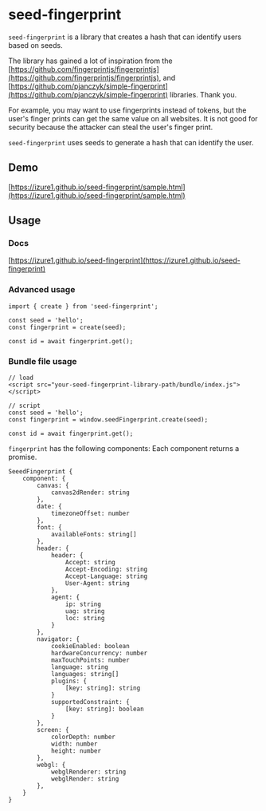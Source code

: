 # seed-fingerprint

`seed-fingerprint` is a library that creates a hash that can identify users based on seeds.

The library has gained a lot of inspiration from the [https://github.com/fingerprintjs/fingerprintjs](https://github.com/fingerprintjs/fingerprintjs), and [https://github.com/pjanczyk/simple-fingerprint](https://github.com/pjanczyk/simple-fingerprint) libraries. Thank you.

For example, you may want to use fingerprints instead of tokens, but the user's finger prints can get the same value on all websites. It is not good for security because the attacker can steal the user's finger print.

`seed-fingerprint` uses seeds to generate a hash that can identify the user.

## Demo

[https://izure1.github.io/seed-fingerprint/sample.html](https://izure1.github.io/seed-fingerprint/sample.html)

## Usage

### Docs

[https://izure1.github.io/seed-fingerprint](https://izure1.github.io/seed-fingerprint)

### Advanced usage

```
import { create } from 'seed-fingerprint';

const seed = 'hello';
const fingerprint = create(seed);

const id = await fingerprint.get();
```

### Bundle file usage

```
// load
<script src="your-seed-fingerprint-library-path/bundle/index.js"></script>

// script
const seed = 'hello';
const fingerprint = window.seedFingerprint.create(seed);

const id = await fingerprint.get();
```

`fingerprint` has the following components: Each component returns a promise.

```
SeeedFingerprint {
    component: {
        canvas: {
            canvas2dRender: string
        },
        date: {
            timezoneOffset: number
        },
        font: {
            availableFonts: string[]
        },
        header: {
            header: {
                Accept: string
                Accept-Encoding: string
                Accept-Language: string
                User-Agent: string
            },
            agent: {
                ip: string
                uag: string
                loc: string
            }
        },
        navigator: {
            cookieEnabled: boolean
            hardwareConcurrency: number
            maxTouchPoints: number
            language: string
            languages: string[]
            plugins: {
                [key: string]: string
            }
            supportedConstraint: {
                [key: string]: boolean
            }
        },
        screen: {
            colorDepth: number
            width: number
            height: number
        },
        webgl: {
            webglRenderer: string
            webglRender: string
        },
    }
}
```
